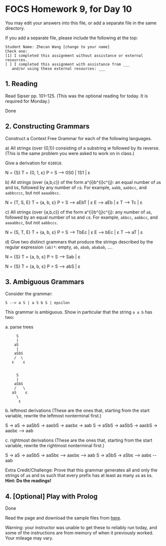 # FOCS Homework 9, for Day 10

You may edit your answers into this file, or add a separate file in the same directory.

If you add a separate file, please include the following at the top:

```
Student Name: Zhecan Wang [change to your name]
Check one:
[1] I completed this assignment without assistance or external resources.
[ ] I completed this assignment with assistance from ___
   and/or using these external resources: ___
```

## 1. Reading

Read Sipser pp. 101–125. (This was the optional reading for today. It is required for Monday.)

Done

## 2. Constructing Grammars

Construct a Context Free Grammar for each of the following languages.

a) All strings (over {0,1}) consisting of a substring _w_ followed by its reverse. (This is the same problem you were asked to work on in class.)

Give a derivation for `010010`.

N = {S}
T = {0, 1, ε}
P = S --> 0S0 | 1S1 | ε


b) All strings (over {a,b,c}) of the form a^{i}b^{i}c^{j}: an equal number of `a`s and `b`s, followed by any number of `c`s. For example, `aabb`, `aabbcc`, and `aabbcccc`, but not `aaaabbcc`.


N = {T, S, E}
T = {a, b, ε}
P = S --> aEbT | ε
	E --> aEb | ε
    T --> Tc | ε


c) All strings (over {a,b,c}) of the form a^{i}b^{j}c^{j}: any number of `a`s, followed by an equal number of `b`s and `c`s. For example, `abbcc`, `aabbcc`, and `aaaabbcc`, but not `aabbccc`.


N = {S, T, E}
T = {a, b, ε}
P = S --> TbEc | ε
	E --> bEc | ε
    T --> aT | ε



d) Give two distinct grammars that produce the strings described by the regular expression `(ab)*`: empty, `ab`, `abab`, `ababab`, ….


N = {S}
T = {a, b, ε}
P = S --> Sab | ε


N = {S}
T = {a, b, ε}
P = S --> abS | ε


## 3. Ambiguous Grammars

Consider the grammar:

    S --> a S | a S b S | epsilon 

This grammar is ambiguous. Show in particular that the string `a a b` has
two:

a. parse trees

         S
		 |
	    aS    
	     | 	   
        aSbS  
        /  \
       ε    ε


         S
		 |
	    aSbS    
	    /   \
       aS    ε
         \
          ε


b. leftmost derivations (These are the ones that, starting from the start variable, rewrite the leftmost nonterminal first.)

S -> aS -> aaSbS -> aaεbS -> aaεbε -> aab
S -> aSbS -> aaSbS -> aaεbS -> aaεbε --> aab

c. rightmost derivations (These are the ones that, starting from the start variable, rewrite the rightmost nonterminal first.)

S -> aS -> aaSbS -> aaSbε --> aaεbε --> aab
S -> aSbS -> aSbε --> aabε -- aab

Extra Credit/Challenge: Prove that this grammar generates all and only the strings of `a`s and `b`s such that every prefix has at least as many `a`s as `b`s. **Hint: Do the readings!**




## 4. [Optional] Play with Prolog

Done 

Read the page and download the sample files from [here](https://sites.google.com/site/focs16fall/prolog).

Warning: your instructor was unable to get these to reliably run today, and some of the instructions are from memory of when it previously worked. Your mileage may vary.